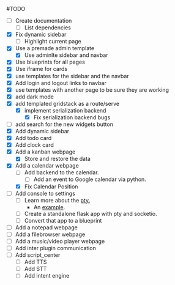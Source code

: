 #TODO
* [ ] Create documentation
    * [ ] List dependencies
* [x] Fix dynamic sidebar
    * [ ] Highlight current page
* [x] Use a premade admin template
    * [x] Use adminlte sidebar and navbar
* [x] Use blueprints for all pages
* [x] Use iframe for cards
* [x] use templates for the sidebar and the navbar
* [x] Add login and logout links to navbar
* [x] use templates with another page to be sure they are working
* [x] add dark mode
* [x] add templated gridstack as a route/serve
    * [x] implement serialization backend
        * [x] Fix serialization backend bugs
* [ ] add search for the new widgets button
* [x] Add dynamic sidebar
* [x] Add todo card
* [x] Add clock card
* [x] Add a kanban webpage
    * [x] Store and restore the data
* [x] Add a calendar webpage
    * [ ] Add backend to the calendar.
        * [ ] Add an event to Google calendar via python.
    * [x] Fix Calendar Position
* [ ] Add console to settings
    * [ ] Learn more about the [pty.](https://stackoverflow.com/questions/4022600/python-pty-fork-how-does-it-work)
        * An [example](https://github.com/cs01/pyxtermjs).
    * [ ] Create a standalone flask app with pty and socketio.
    * [ ] Convert that app to a blueprint
* [ ] Add a notepad webpage
* [ ] Add a filebrowser webpage
* [ ] Add a music/video player webpage
* [ ] Add inter plugin communication
* [ ] Add script_center
    * [ ] Add TTS
    * [ ] Add STT
    * [ ] Add intent engine
